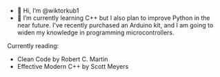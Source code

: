 - 👋 Hi, I’m @wiktorkub1
- 🌱 I’m currently learning C++ but I also plan to improve Python in the near future. I've recently purchased an Arduino kit, and I am going to widen 
my knowledge in programming microcontrollers.

Currently reading:
- Clean Code by Robert C. Martin
- Effective Modern C++ by Scott Meyers

<!---
wiktorkub1/wiktorkub1 is a ✨ special ✨ repository because its `README.md` (this file) appears on your GitHub profile.
You can click the Preview link to take a look at your changes.
--->
